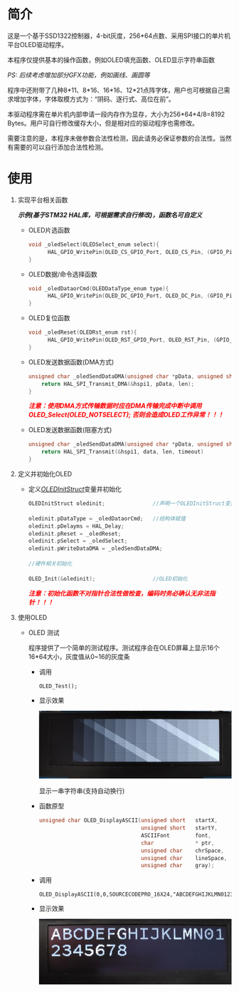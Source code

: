 # 简介

这是一个基于SSD1322控制器，4-bit灰度，256*64点数、采用SPI接口的单片机平台OLED驱动程序。

本程序仅提供基本的操作函数，例如OLED填充函数、OLED显示字符串函数

*PS: 后续考虑增加部分GFX功能，例如画线、画圆等*

程序中还附带了几种8\*11、8\*16、16\*16、12\*21点阵字体，用户也可根据自己需求增加字体，字体取模方式为：“阴码、逐行式、高位在前”。

本驱动程序需在单片机内部申请一段内存作为显存，大小为256\*64*4/8=8192 Bytes。用户可自行修改缓存大小，但是相对应的驱动程序也需修改。

需要注意的是，本程序未做参数合法性检测，因此请务必保证参数的合法性。当然有需要的可以自行添加合法性检测。

# 使用

1. 实现平台相关函数

   ***示例(基于STM32 HAL库，可根据需求自行修改)，函数名可自定义***

   + OLED片选函数

     ```c
     void _oledSelect(OLEDSelect_enum select){
           HAL_GPIO_WritePin(OLED_CS_GPIO_Port, OLED_CS_Pin, (GPIO_PinState)select);
     }
     ```

     

   + OLED数据/命令选择函数

     ```c
     void _oledDataorCmd(OLEDDataType_enum type){
           HAL_GPIO_WritePin(OLED_DC_GPIO_Port, OLED_DC_Pin, (GPIO_PinState)type);
     }
     ```

     

   + OLED复位函数

     ```c
     void _oledReset(OLEDRst_enum rst){
           HAL_GPIO_WritePin(OLED_RST_GPIO_Port, OLED_RST_Pin, (GPIO_PinState)rst);
     }
     ```

     

   + OLED发送数据函数(DMA方式)

     ```c
     unsigned char _oledSendDataDMA(unsigned char *pData, unsigned short len){
         return HAL_SPI_Transmit_DMA(&hspi1, pData, len);
     }
     ```

     <font color="Red">***注意：使用DMA方式传输数据时应在DMA传输完成中断中调用  OLED_Select(OLED_NOTSELECT); 否则会造成OLED工作异常！！！***</font>

   + OLED发送数据函数(阻塞方式)

     ```c
     unsigned char _oledSendDataDMA(unsigned char *pData, unsigned short len, unsigned int timeout){
         return HAL_SPI_Transmit(&hspi1, data, len, timeout)
     }
     ```

     

1. 定义并初始化OLED

   + 定义<i><u>OLEDInitStruct</u></i>变量并初始化

     ```c
     OLEDInitStruct oledinit;				//声明一个OLEDInitStruct变量
     
     oledinit.pDataType = _oledDataorCmd;	//结构体赋值
     oledinit.pDelayms = HAL_Delay;
     oledinit.pReset = _oledReset;
     oledinit.pSelect = _oledSelect;
     oledinit.pWriteDataDMA = _oledSendDataDMA;
     
     //硬件相关初始化
     
     OLED_Init(&oledinit);					//OLED初始化
     ```

     <font color="Red">***注意：初始化函数不对指针合法性做检查，编码时务必确认无非法指针！！！***</font>

1. 使用OLED

   + OLED 测试

     程序提供了一个简单的测试程序。测试程序会在OLED屏幕上显示16个16*64大小，灰度值从0~16的灰度条

     + 调用

       ```c, cpp
       OLED_Test();
       ```

       

     + 显示效果

       ![灰度测试](https://raw.githubusercontent.com/Hanan-Lu/SSD1322-None-Driver/master/Documents/Picture/GrayTest.jpg)

       显示一串字符串(支持自动换行)

     + 函数原型

       ```c
       unsigned char OLED_DisplayASCII(unsigned short   startX,     /*起始横坐标 0-255*/
                                       unsigned short   startY,     /*起始纵坐标 0-63*/
                                       ASCIIFont        font,       /*字体， 可选值参见ASCIIFont*/
                                       char             * ptr,      /*待显示的字符串指针*/
                                       unsigned char    chrSpace,   /*字符间距*/
                                       unsigned char    lineSpace,  /*行间距*/
                                       unsigned char    gray);      /*灰度值，0-16*/ 
       ```

       

     + 调用

       ```c, cpp
       OLED_DisplayASCII(0,0,SOURCECODEPRO_16X24,"ABCDEFGHIJKLMN012345678",0,0,0xf);
       ```

     + 显示效果

       ![显示效果](https://raw.githubusercontent.com/Hanan-Lu/SSD1322-None-Driver/master/Documents/Picture/Display%20ASCII.jpg)

